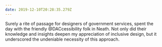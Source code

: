 ```yaml
---
date: 2019-12-10T20:28:35.279Z
---
```

Surely a rite of passage for designers of government services, spent the day with the friendly @DACcessibility folk in Neath. Not only did their knowledge and insights deepen my appreciation of inclusive design, but it underscored the undeniable necessity of this approach.
